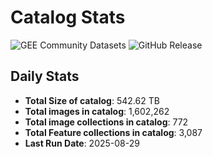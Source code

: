 # Catalog Stats

![GEE Community Datasets](https://img.shields.io/endpoint?url=https://gist.githubusercontent.com/samapriya/34bc0c1280d475d3a69e3b60a706226e/raw/community.json)
![GitHub Release](https://img.shields.io/github/v/release/samapriya/awesome-gee-community-datasets)

## Daily Stats

<!-- START_MARKER -->
* **Total Size of catalog**: 542.62 TB
* **Total images in catalog**: 1,602,262
* **Total image collections in catalog**: 772
* **Total Feature collections in catalog**: 3,087
* **Last Run Date**: 2025-08-29
<!-- END_MARKER -->
